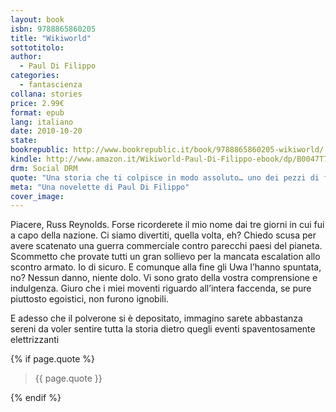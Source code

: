 ```yaml
---
layout: book
isbn: 9788865860205
title: "Wikiworld"
sottotitolo:
author:
  - Paul Di Filippo
categories:
  - fantascienza
collana: stories
price: 2.99€
format: epub
lang: italiano
date: 2010-10-20
state:
bookrepublic: http://www.bookrepublic.it/book/9788865860205-wikiworld/
kindle: http://www.amazon.it/Wikiworld-Paul-Di-Filippo-ebook/dp/B0047T7OZE/
drm: Social DRM
quote: "Una storia che ti colpisce in modo assoluto… uno dei pezzi di fiction più eccitante che abbia letto negli ultimi anni. (Cory Doctorow)"
meta: "Una novelette di Paul Di Filippo"
cover_image:
---
```

Piacere, Russ Reynolds. Forse ricorderete il mio nome dai tre giorni in cui fui a capo della nazione. Ci siamo divertiti, quella volta, eh? Chiedo scusa per avere scatenato una guerra commerciale contro parecchi paesi del pianeta. Scommetto che provate tutti un gran sollievo per la mancata escalation allo scontro armato. Io di sicuro. E comunque alla fine gli Uwa l’hanno spuntata, no? Nessun danno, niente dolo. Vi sono grato della vostra comprensione e indulgenza. Giuro che i miei moventi riguardo all’intera faccenda, se pure piuttosto egoistici, non furono ignobili.

E adesso che il polverone si è depositato, immagino sarete abbastanza sereni da voler sentire tutta la storia dietro quegli eventi spaventosamente elettrizzanti

{% if page.quote %}
<blockquote>
    {{ page.quote }}
</blockquote>
{% endif %}